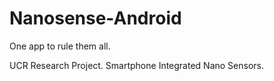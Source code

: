 # Nanosense-Android
One app to rule them all.

UCR Research Project. Smartphone Integrated Nano Sensors.

